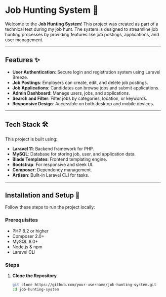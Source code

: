 # Job Hunting System 💼

Welcome to the **Job Hunting System**! This project was created as part of a technical test during my job hunt. The system is designed to streamline job hunting processes by providing features like job postings, applications, and user management.

---

## Features ✨

- **User Authentication**: Secure login and registration system using Laravel Breeze.
- **Job Postings**: Employers can create, edit, and delete job postings.
- **Job Applications**: Candidates can browse jobs and submit applications.
- **Admin Dashboard**: Manage users, jobs, and applications.
- **Search and Filter**: Filter jobs by categories, location, or keywords.
- **Responsive Design**: Accessible on both desktop and mobile devices.

---

## Tech Stack 🛠️

This project is built using:

- **Laravel 11**: Backend framework for PHP.
- **MySQL**: Database for storing job, user, and application data.
- **Blade Templates**: Frontend templating engine.
- **Bootstrap**: For responsive and sleek UI.
- **Composer**: Dependency management.
- **Artisan**: Built-in Laravel CLI for tasks.

---

## Installation and Setup 🚀

Follow these steps to run the project locally:

### Prerequisites
- PHP 8.2 or higher
- Composer 2.0+
- MySQL 8.0+
- Node.js & npm
- Laravel CLI

### Steps
1. **Clone the Repository**  
   ```bash
   git clone https://github.com/your-username/job-hunting-system.git
   cd job-hunting-system